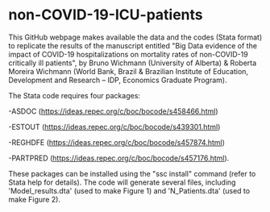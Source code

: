 # non-COVID-19-ICU-patients
This GitHub webpage makes available the data and the codes (Stata format) to replicate the results of the manuscript entitled "Big Data evidence of the impact of COVID-19 hospitalizations on mortality rates of non-COVID-19 critically ill patients", by Bruno Wichmann (University of Alberta) & Roberta Moreira Wichmann (World Bank, Brazil & Brazilian Institute of Education, Development and Research – IDP, Economics Graduate Program).

The Stata code requires four packages:

-ASDOC (https://ideas.repec.org/c/boc/bocode/s458466.html)

-ESTOUT (https://ideas.repec.org/c/boc/bocode/s439301.html)

-REGHDFE (https://ideas.repec.org/c/boc/bocode/s457874.html)

-PARTPRED (https://ideas.repec.org/c/boc/bocode/s457176.html).

These packages can be installed using the "ssc install" command (refer to Stata help for details). The code will generate several files, including 'Model_results.dta' (used to make Figure 1) and 'N_Patients.dta' (used to make Figure 2).

